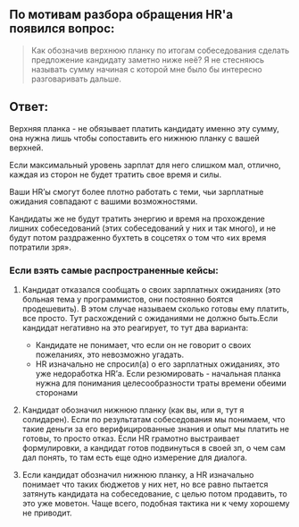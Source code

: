 ## По мотивам разбора обращения HR'а появился вопрос:

> Как обозначив верхнюю планку по итогам собеседования сделать предложение кандидату заметно ниже неё? Я не стесняюсь называть сумму начиная с которой мне было бы интересно разговаривать дальше.

## Ответ:

Верхняя планка - не обязывает платить кандидату именно эту сумму, она нужна лишь чтобы сопоставить его нижнюю планку с вашей верхней.

Если максимальный уровень зарплат для него слишком мал, отлично, каждая из сторон не будет тратить свое время и силы.

Ваши HR’ы смогут более плотно работать с теми, чьи зарплатные ожидания совпадают с вашими возможностями.

Кандидаты же не будут тратить энергию и время на прохождение лишних собеседований (этих собеседований у них и так много), и не будут потом раздраженно бухтеть в соцсетях о том что «их время потратили зря».

### Если взять самые распространенные кейсы:

1. Кандидат отказался сообщать о своих зарплатных ожиданиях (это больная тема у программистов, они постоянно боятся продешевить). В этом случае называем сколько готовы ему платить, все просто. Тут расхождений с ожиданиями не должно быть.Если кандидат негативно на это реагирует, то тут два варианта:
    - Кандидате не понимает, что если он не говорит о своих пожеланиях, это невозможно угадать.
    - HR изначально не спросил(а) о его зарплатных ожиданиях, это уже недоработка HR’а.
    Если резюмировать - начальная планка нужна для понимания целесообразности траты времени обеими сторонами

2. Кандидат обозначил нижнюю планку (как вы, или я, тут я солидарен). Если по результатам собеседования мы понимаем, что такие деньги за его верифицированные знания и опыт мы платить не готовы, то просто отказ. Если HR грамотно выстраивает формулировки, а кандидат готов подвинуться в своей зп, о чем сам дал понять, то там есть еще одно измерение для диалога.

3. Если кандидат обозначил нижнюю планку, а HR изначально понимает что таких бюджетов у них нет, но все равно пытается затянуть кандидата на собеседование, с целью потом продавить, то это уже моветон. Чаще всего, подобная тактика ни к чему хорошему не приводит.